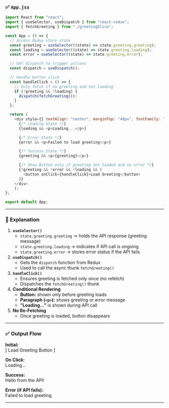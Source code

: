 ### ✅ `App.jsx`

```js
import React from "react";
import { useSelector, useDispatch } from "react-redux";
import { fetchGreeting } from "./greetingSlice";

const App = () => {
  // Access Redux store state
  const greeting = useSelector((state) => state.greeting.greeting);
  const loading = useSelector((state) => state.greeting.loading);
  const error = useSelector((state) => state.greeting.error);

  // Get dispatch to trigger actions
  const dispatch = useDispatch();

  // Handle button click
  const handleClick = () => {
    // Only fetch if no greeting and not loading
    if (!greeting && !loading) {
      dispatch(fetchGreeting());
    }
  };

  return (
    <div style={{ textAlign: "center", marginTop: "40px", fontFamily: "sans-serif" }}>
      {/* Loading State */}
      {loading && <p>Loading...</p>}

      {/* Error State */}
      {error && <p>Failed to load greeting</p>}

      {/* Success State */}
      {greeting && <p>{greeting}</p>}

      {/* Show Button only if greeting not loaded and no error */}
      {!greeting && !error && !loading && (
        <button onClick={handleClick}>Load Greeting</button>
      )}
    </div>
    );
};

export default App;

```

---

### 🧠 Explanation

1. **`useSelector()`**
    - `state.greeting.greeting` → holds the API response (greeting message)
    - `state.greeting.loading` → indicates if API call is ongoing
    - `state.greeting.error` → stores error status if the API fails
2. **`useDispatch()`**
    - Gets the `dispatch` function from Redux
    - Used to call the async thunk `fetchGreeting()`
3. **`handleClick()`**
    - Ensures greeting is fetched only once (no refetch)
    - Dispatches the `fetchGreeting()` thunk
4. **Conditional Rendering**
    - **Button:** shown only before greeting loads
    - **Paragraph (`<p>`):** shows greeting or error message
    - **"Loading..."** is shown during API call
5. **No Re-Fetching**
    - Once greeting is loaded, button disappears

---

### ✅ Output Flow

**Initial:**  
[ Load Greeting Button ]

**On Click:**  
Loading...

**Success:**  
Hello from the API!

**Error (if API fails):**  
Failed to load greeting

---